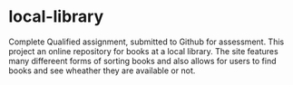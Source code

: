 # local-library
Complete Qualified assignment, submitted to Github for assessment. 
This project an online repository for books at a local library. The site features many differeent forms of sorting books and also allows for users to find books and see wheather they are available or not.
